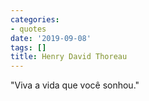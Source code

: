```yaml
---
categories:
- quotes
date: '2019-09-08'
tags: []
title: Henry David Thoreau
---
```


"Viva a vida que você sonhou."